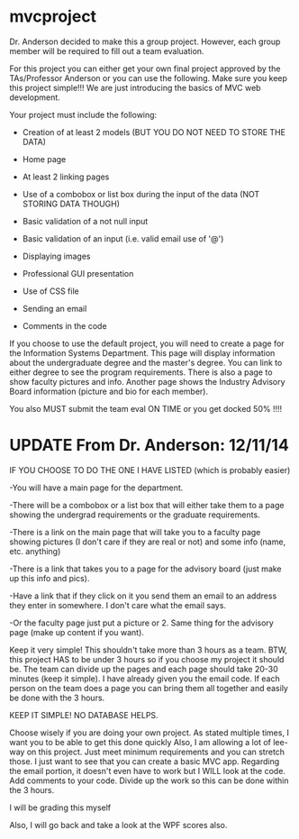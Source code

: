 mvcproject
==========
Dr. Anderson decided to make this a group project. However, each group member will be required to fill out a team evaluation.

For this project you can either get your own final project approved by the TAs/Professor Anderson or you can use the following. Make sure you keep this project simple!!! We are just introducing the basics of MVC web development.

Your project must include the following:

- Creation of at least 2 models (BUT YOU DO NOT NEED TO STORE THE DATA)

- Home page

- At least 2 linking pages

- Use of a combobox or list box during the input of the data (NOT STORING DATA THOUGH)

- Basic validation of a not null input

- Basic validation of an input (i.e. valid email use of '@')

- Displaying images

- Professional GUI presentation

- Use of CSS file

- Sending an email

- Comments in the code

If you choose to use the default project, you will need to create a page for the Information Systems Department. This page will display information about the undergraduate degree and the master's degree. You can link to either degree to see the program requirements. There is also a page to show faculty pictures and info. Another page shows the Industry Advisory Board information (picture and bio for each member). 

You also MUST submit the team eval ON TIME or you get docked 50% !!!!

UPDATE From Dr. Anderson: 12/11/14
==================================
IF YOU CHOOSE TO DO THE ONE I HAVE LISTED (which is probably easier)

-You will have a main page for the department.

-There will be a combobox or a list box that will either take them to a page showing the undergrad requirements or the graduate requirements.

-There is a link on the main page that will take you to a faculty page showing pictures (I don't care if they are real or not) and some info (name, etc. anything)

-There is a link that takes you to a page for the advisory board (just make up this info and pics).

-Have a link that if they click on it you send them an email to an address they enter in somewhere. I don't care what the email says.

-Or the faculty page just put a picture or 2. Same thing for the advisory page (make up content if you want).

Keep it very simple!
This shouldn't take more than 3 hours as a team.
BTW, this project HAS to be under 3 hours so if you choose my project it should be.
The team can divide up the pages and each page should take 20-30 minutes (keep it simple).
I have already given you the email code.
If each person on the team does a page you can bring them all together and easily be done with the 3 hours.

KEEP IT SIMPLE! NO DATABASE HELPS.

Choose wisely if you are doing your own project. As stated multiple times, I want you to be able to get this done quickly
Also, I am allowing a lot of lee-way on this project. Just meet minimum requirements and you can stretch those. I just want to see that you can create a basic MVC app.
Regarding the email portion, it doesn't even have to work but I WILL look at the code.
Add comments to your code.
Divide up the work so this can be done within the 3 hours.

I will be grading this myself

Also, I will go back and take a look at the WPF scores also.
